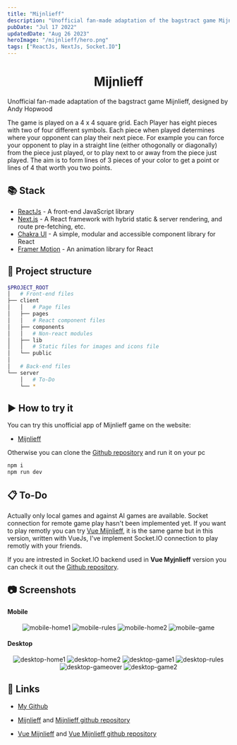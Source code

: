 ```yaml
---
title: "Mijnlieff"
description: "Unofficial fan-made adaptation of the bagstract game Mijnlieff, designed by Andy Hopwood"
pubDate: "Jul 17 2022"
updatedDate: "Aug 26 2023"
heroImage: "/mijnlieff/hero.png"
tags: ["ReactJs, NextJs, Socket.IO"]
---
```


<div align='center'>
  <h1 class='my-8'>Mijnlieff</h1>
</div>

Unofficial fan-made adaptation of the bagstract game Mijnlieff, designed by Andy Hopwood

The game is played on a 4 x 4 square grid. Each Player has eight pieces with two of four different symbols. Each piece when played determines where your opponent can play their next piece. For example you can force your opponent to play in a straight line (either othogonally or diagonally) from the piece just played, or to play next to or away from the piece just played. The aim is to form lines of 3 pieces of your color to get a point or lines of 4 that worth you two points.

## 📚 Stack

- <a href="https://react.dev" target="_blank">ReactJs</a> - A front-end JavaScript library
- <a href="https://nextjs.org/" target="_blank">Next.js</a> - A React framework with hybrid static & server rendering, and route pre-fetching, etc.
- <a href="https://chakra-ui.com/" target="_blank">Chakra UI</a> - A simple, modular and accessible component library for React
- <a href="https://www.framer.com/motion/" target="_blank">Framer Motion</a> - An animation library for React

## 📂 Project structure

```sh
$PROJECT_ROOT
│   # Front-end files
├── client
│   │   # Page files
│   ├── pages
│   │   # React component files
│   ├── components
│   │   # Non-react modules
│   ├── lib
│   │   # Static files for images and icons file
│   └── public
│
│   # Back-end files
└── server
    │   # To-Do
    └── *
```

## ▶️ How to try it

You can try this unofficial app of Mijnlieff game on the website:

- <a href="https://mijnlieff.vercel.app" target="_blank">Mijnlieff</a>

Otherwise you can clone the <a href="https://github.com/AlessioPoggi99/Fan-made-Mijnlieff" target="_blank">Github repository</a> and run it on your pc

```sh
npm i
npm run dev
```

## 📋 To-Do

Actually only local games and against AI games are available. Socket connection for remote game play hasn't been implemented yet.
If you want to play remotly you can try <a href="https://mijnlieff.netlify.app" target="_blank">Vue Mijnlieff</a>, it is the same game
but in this version, written with VueJs, I've implement Socket.IO connection to play remotly with your friends.

If you are intrested in Socket.IO backend used in **Vue Myjnlieff** version you can check it out the <a href="https://github.com/AlessioPoggi99/vue-mijnlieff" target="_blank">Github repository</a>.

## 📷 Screenshots

#### Mobile

<p align="center" class='grid grid-cols-4 gap-x-2'>
  <img class="rounded-md shadow-black shadow-lg" alt="mobile-home1" src="/mijnlieff/mobile1.png"/>
  <img class="rounded-md shadow-black shadow-lg" alt="mobile-rules" src="/mijnlieff/mobile2.png"/>
  <img class="rounded-md shadow-black shadow-lg" alt="mobile-home2" src="/mijnlieff/mobile3.png"/>
  <img class="rounded-md shadow-black shadow-lg" alt="mobile-game" src="/mijnlieff/mobile4.png"/>
</p>

#### Desktop

<p align="center" class='grid grid-cols-2 gap-x-2'>
  <img alt="desktop-home1" src="/mijnlieff/desktop1.png"/>
  <img alt="desktop-home2" src="/mijnlieff/desktop2.png"/>
  <img alt="desktop-game1" src="/mijnlieff/desktop3.png"/>
  <img alt="desktop-rules" src="/mijnlieff/desktop4.png"/>
  <img alt="desktop-gameover" src="/mijnlieff/desktop5.png"/>
  <img alt="desktop-game2" src="/mijnlieff/desktop6.png"/>
</p>

## 🔗 Links

- <a href="https://github.com/AlessioPoggi99" target="_blank">My Github</a>

- <span><a href="https://mijnlieff.vercel.app" target="_blank">Mijnlieff</a> and <a href="https://github.com/AlessioPoggi99/Fan-made-Mijnlieff" target="_blank">Mijnlieff github repository</a></span>

- <span><a href="https://mijnlieff.netlify.app" target="_blank">Vue Mijnlieff</a> and <a href="https://github.com/AlessioPoggi99/vue-mijnlieff" target="_blank">Vue Mijnlieff github repository</a></span>

